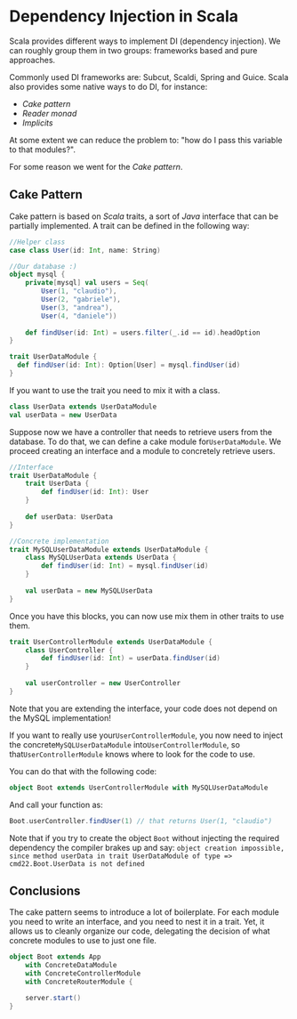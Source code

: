 # Dependency Injection in Scala

Scala provides different ways to implement DI (dependency injection). We can roughly group them in two groups: frameworks based and pure approaches.

Commonly used DI frameworks are: Subcut, Scaldi, Spring and Guice.
Scala also provides some native ways to do DI, for instance:

- *Cake pattern*
- *Reader monad*
- *Implicits*

At some extent we can reduce the problem to: "how do I pass this variable to that modules?".

For some reason we went for the *Cake pattern*.

## Cake Pattern

Cake pattern is based on *Scala* traits, a sort of *Java* interface that can be partially implemented.
A trait can be defined in the following way:
```scala
//Helper class
case class User(id: Int, name: String)

//Our database :)
object mysql {
    private[mysql] val users = Seq(
        User(1, "claudio"),
        User(2, "gabriele"),
        User(3, "andrea"),
        User(4, "daniele"))
    
    def findUser(id: Int) = users.filter(_.id == id).headOption 
}

trait UserDataModule {
  def findUser(id: Int): Option[User] = mysql.findUser(id)
}
```

If you want to use the trait you need to mix it with a class.
```scala
class UserData extends UserDataModule
val userData = new UserData
```

Suppose now we have a controller that needs to retrieve users from the database.
To do that, we can define a cake module for`UserDataModule`.
We proceed creating an interface and a module to concretely retrieve users.

```scala
//Interface
trait UserDataModule {
    trait UserData {
        def findUser(id: Int): User
    }
    
    def userData: UserData
}

//Concrete implementation
trait MySQLUserDataModule extends UserDataModule {
    class MySQLUserData extends UserData {
        def findUser(id: Int) = mysql.findUser(id)
    }
    
    val userData = new MySQLUserData
}
```
Once you have this blocks, you can now use mix them in other traits to use them.

```scala
trait UserControllerModule extends UserDataModule {
    class UserController {
        def findUser(id: Int) = userData.findUser(id)
    }
    
    val userController = new UserController
}
```

Note that you are extending the interface, your code does not depend on the MySQL implementation!

If you want to really use your`UserControllerModule`, you now need to inject the concrete`MySQLUserDataModule`  into`UserControllerModule`, so that`UserControllerModule` knows where to look for the code to use.

You can do that with the following code:
```scala
object Boot extends UserControllerModule with MySQLUserDataModule
```
And call your function as:
```scala
Boot.userController.findUser(1) // that returns User(1, "claudio")
```

Note that if you try to create the object `Boot` without injecting the required dependency the compiler brakes up and say:
`object creation impossible, since method userData in trait UserDataModule of type => cmd22.Boot.UserData is not defined`

## Conclusions
The cake pattern seems to introduce a lot of boilerplate. For each module you need to write an interface, and you need to nest it in a trait.
Yet, it allows us to cleanly organize our code, delegating the decision of what concrete modules to use to just one file.
```scala
object Boot extends App
    with ConcreteDataModule
    with ConcreteControllerModule
    with ConcreteRouterModule {

    server.start()
}

```
